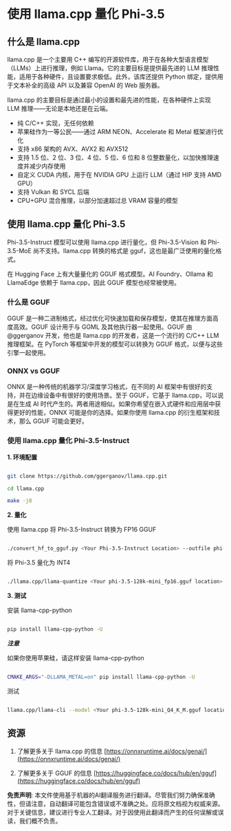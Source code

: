 # **使用 llama.cpp 量化 Phi-3.5**

## **什么是 llama.cpp**

llama.cpp 是一个主要用 C++ 编写的开源软件库，用于在各种大型语言模型（LLMs）上进行推理，例如 Llama。它的主要目标是提供最先进的 LLM 推理性能，适用于各种硬件，且设置要求极低。此外，该库还提供 Python 绑定，提供用于文本补全的高级 API 以及兼容 OpenAI 的 Web 服务器。

llama.cpp 的主要目标是通过最小的设置和最先进的性能，在各种硬件上实现 LLM 推理——无论是本地还是在云端。

- 纯 C/C++ 实现，无任何依赖
- 苹果硅作为一等公民——通过 ARM NEON、Accelerate 和 Metal 框架进行优化
- 支持 x86 架构的 AVX、AVX2 和 AVX512
- 支持 1.5 位、2 位、3 位、4 位、5 位、6 位和 8 位整数量化，以加快推理速度并减少内存使用
- 自定义 CUDA 内核，用于在 NVIDIA GPU 上运行 LLM（通过 HIP 支持 AMD GPU）
- 支持 Vulkan 和 SYCL 后端
- CPU+GPU 混合推理，以部分加速超过总 VRAM 容量的模型

## **使用 llama.cpp 量化 Phi-3.5**

Phi-3.5-Instruct 模型可以使用 llama.cpp 进行量化，但 Phi-3.5-Vision 和 Phi-3.5-MoE 尚不支持。llama.cpp 转换的格式是 gguf，这也是最广泛使用的量化格式。

在 Hugging Face 上有大量量化的 GGUF 格式模型。AI Foundry、Ollama 和 LlamaEdge 依赖于 llama.cpp，因此 GGUF 模型也经常被使用。

### **什么是 GGUF**

GGUF 是一种二进制格式，经过优化可快速加载和保存模型，使其在推理方面高度高效。GGUF 设计用于与 GGML 及其他执行器一起使用。GGUF 由 @ggerganov 开发，他也是 llama.cpp 的开发者，这是一个流行的 C/C++ LLM 推理框架。在 PyTorch 等框架中开发的模型可以转换为 GGUF 格式，以便与这些引擎一起使用。

### **ONNX vs GGUF**

ONNX 是一种传统的机器学习/深度学习格式，在不同的 AI 框架中有很好的支持，并在边缘设备中有很好的使用场景。至于 GGUF，它基于 llama.cpp，可以说是在生成 AI 时代产生的。两者用途相似。如果你希望在嵌入式硬件和应用层中获得更好的性能，ONNX 可能是你的选择。如果你使用 llama.cpp 的衍生框架和技术，那么 GGUF 可能会更好。

### **使用 llama.cpp 量化 Phi-3.5-Instruct**

**1. 环境配置**


```bash

git clone https://github.com/ggerganov/llama.cpp.git

cd llama.cpp

make -j8

```


**2. 量化**

使用 llama.cpp 将 Phi-3.5-Instruct 转换为 FP16 GGUF


```bash

./convert_hf_to_gguf.py <Your Phi-3.5-Instruct Location> --outfile phi-3.5-128k-mini_fp16.gguf

```

将 Phi-3.5 量化为 INT4


```bash

./llama.cpp/llama-quantize <Your phi-3.5-128k-mini_fp16.gguf location> ./gguf/phi-3.5-128k-mini_Q4_K_M.gguf Q4_K_M

```


**3. 测试**

安装 llama-cpp-python


```bash

pip install llama-cpp-python -U

```

***注意*** 

如果你使用苹果硅，请这样安装 llama-cpp-python


```bash

CMAKE_ARGS="-DLLAMA_METAL=on" pip install llama-cpp-python -U

```

测试 


```bash

llama.cpp/llama-cli --model <Your phi-3.5-128k-mini_Q4_K_M.gguf location> --prompt "<|user|>\nCan you introduce .NET<|end|>\n<|assistant|>\n"  --gpu-layers 10

```



## **资源**

1. 了解更多关于 llama.cpp 的信息 [https://onnxruntime.ai/docs/genai/](https://onnxruntime.ai/docs/genai/)

2. 了解更多关于 GGUF 的信息 [https://huggingface.co/docs/hub/en/gguf](https://huggingface.co/docs/hub/en/gguf)

**免责声明**:
本文件使用基于机器的AI翻译服务进行翻译。尽管我们努力确保准确性，但请注意，自动翻译可能包含错误或不准确之处。应将原文档视为权威来源。对于关键信息，建议进行专业人工翻译。对于因使用此翻译而产生的任何误解或误读，我们概不负责。
